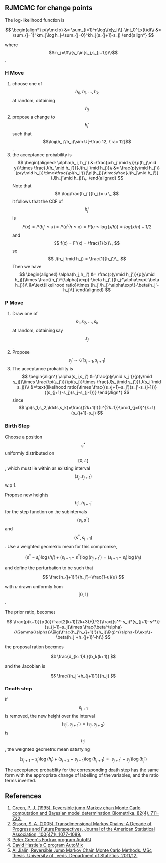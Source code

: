 ## RJMCMC for change points

The log-likelihood function is 

$$
\begin{align*}
p(y\mid x) &= \sum_{i=1}^n\log\{x(y_i)\}-\int_0^Lx(t)dt\\
&= \sum_{j=1}^km_j\log h_j-\sum_{j=0}^kh_j(s_{j+1}-s_j)
\end{align*}
$$

where $$m_j=\#\\{y_i\in[s_j,s_{j+1})\\}$$.

### H Move

1. choose one of $$h_0,h_1,\ldots,h_k$$ at random, obtaining $$h_j$$
2. propose a change to $$h_j'$$ such that $$\log(h_j'/h_j)\sim U[-\frac 12, \frac 12]$$.
3. the acceptance probability is 
$$
\begin{aligned}
\alpha(h_j, h_j') &=\frac{p(h_j'\mid y)}{p(h_j\mid y)}\times \frac{J(h_j\mid h_j')}{J(h_j'\mid h_j)}\\
&= \frac{p(y\mid h_j')}{p(y\mid h_j)}\times\frac{\pi(h_j')}{\pi(h_j)}\times\frac{J(h_j\mid h_j')}{J(h_j'\mid h_j)}\,.
\end{aligned}
$$
Note that 
$$
\log\frac{h_j'}{h_j}= u \,,
$$
it follows that the CDF of $$h_j'$$ is 
$$
F(x) = P(h_j'\le x) = P(e^uh\le x) = P(u\le \log(x/h)) = log(x/h) + 1/2
$$
and 
$$
f(x) = F'(x) = \frac{1}{x}\,,
$$
so 
$$
J(h_j'\mid h_j) = \frac{1}{h_j'}\,.
$$
Then we have
$$
\begin{aligned}
\alpha(h_j,h_j') &= \frac{p(y\mid h_j')}{p(y\mid h_j)}\times \frac{(h_j')^{\alpha}\exp(-\beta h_j')}{h_j^\alpha\exp(-\beta h_j)}\\
&=\text{likelihood ratio}\times (h_j'/h_j)^\alpha\exp\{-\beta(h_j'-h_j)\}
\end{aligned}
$$

### P Move

1. Draw one of $$s_1,s_2,\ldots,s_k$$ at random, obtaining say $$s_j$$.
2. Propose $$s_j'\sim U[s_{j-1}, s_{j+1}]$$
3. The acceptance probability is 
$$
\begin{align*}
\alpha(s_j,s_j') &=\frac{p(y\mid s_j')}{p(y\mid s_j)}\times \frac{\pi(s_j')}{\pi(s_j)}\times \frac{J(s_j\mid s_j')}{J(s_j'\mid s_j)}\\
&=\text{likelihood ratio}\times \frac{(s_{j+1}-s_j')(s_j'-s_{j-1})}{(s_{j+1}-s_j)(s_j-s_{j-1})}
\end{align*}
$$
since 
$$
\pi(s_1,s_2,\ldots,s_k)=\frac{(2k+1)!}{L^{2k+1}}\prod_{j=0}^{k+1}(s_{j+1}-s_j)
$$

### Birth Step

Choose a position $$s^*$$ uniformly distributed on $$[0,L]$$, which must lie within an existing interval $$(s_j,s_{j+1})$$ w.p 1. 

Propose new heights $$h_j', h_{j+1}'$$ for the step function on the subintervals $$(s_j,s^*)$$ and $$(s^*,s_{j+1})$$. Use a weighted geometric mean for this compromise,

$$
(s^*-s_j)\log(h_j') + (s_{j+1}-s^*)\log(h_{j+1}')=(s_{j+1}-s_j)\log(h_j)
$$

and define the perturbation to be such that 

$$
\frac{h_{j+1}'}{h_j'}=\frac{1-u}{u}
$$

with $u$ drawn uniformly from $$[0,1]$$.

The prior ratio, becomes 

$$
\frac{p(k+1)}{p(k)}\frac{2(k+1)(2k+3)}{L^2}\frac{(s^*-s_j)*(s_{j+1}-s^*)}{s_{j+1}-s_j}\times \frac{\beta^\alpha}{\Gamma(\alpha)}\Big(\frac{h_j'h_{j+1}'}{h_j}\Big)^{\alpha-1}\exp\{-\beta(h_j'+h_{j+1}'-h)\}
$$

the proposal ration becomes 

$$
\frac{d_{k+1}L}{b_k(k+1)}
$$

and the Jacobian is 

$$
\frac{(h_j'+h_{j+1}')}{h_j}
$$

### Death step

If $$s_{j+1}$$ is removed, the new height over the interval $$(s_j',s_{j+1}')=(s_j,s_{j+2})$$ is $$h_j'$$, the weighted geometric mean satisfying

$$
(s_{j+1}-s_j)\log(h_j) + (s_{j+2}-s_{j+1})\log(h_{j+1}) = (s_{j+1}'-s_j')\log(h_j')
$$

The acceptance probability for the corresponding death step has the same form with the appropriate change of labelling of the variables, and the ratio terms inverted.




## References

1. [Green, P. J. (1995). Reversible jump Markov chain Monte Carlo computation and Bayesian model determination. Biometrika, 82(4), 711–732.](https://doi.org/10.1093/biomet/82.4.711)
2. [Sisson, S. A. (2005). Transdimensional Markov Chains: A Decade of Progress and Future Perspectives. Journal of the American Statistical Association, 100(471), 1077–1089.](https://doi.org/10.1198/016214505000000664)
3. [Peter Green's Fortran program AutoRJ](https://people.maths.bris.ac.uk/~mapjg/AutoRJ/)
4. [David Hastie's C program AutoMix](http://www.davidhastie.me.uk/software/automix/)
5. [Ai Jialin, Reversible Jump Markov Chain Monte Carlo Methods. MSc thesis, University of Leeds, Department of Statistics, 2011/12.](http://www1.maths.leeds.ac.uk/~voss/projects/2011-RJMCMC/)
